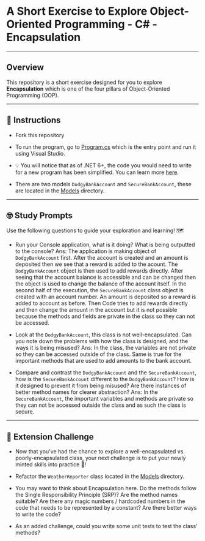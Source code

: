 # A Short Exercise to Explore Object-Oriented Programming - C# - Encapsulation

---
## Overview

This repository is a short exercise designed for you to explore **Encapsulation** which is one of the
four pillars of Object-Oriented Programming (OOP).

---
## 📖 Instructions

- Fork this repository

- To run the program, go to [Program.cs](/Encapsulation/Encapsulation/Program.cs) which is the entry point and run it using Visual Studio.

- 💡 You will notice that as of .NET 6+, the code you would need to write for a new program has been simplified. You can learn more [here](https://docs.microsoft.com/en-us/dotnet/core/tutorials/top-level-templates).

- There are two models `DodgyBankAccount` and `SecureBankAccount`, these are located in the [Models](/Encapsulation/Encapsulation/Models/) directory.

---
## 🤓 Study Prompts

Use the following questions to guide your exploration and learning! 🗺

- Run your Console application, what is it doing? What is being outputted to the console?
Ans: The application is making object of `DodgyBankAccount` first. After the account is created and an amount is deposited then we see that a reward is added to the acount. The `DodgyBankAccount` object is then used to add rewards directly. After seeing that the account balance is accessible and can be changed then the object is used to change the balance of the account itself. In the second half of the execution, the `SecureBankAccount` class object is created with an account number. An amount is deposited so a reward is added to account as before. Then Code tries to add rewards directly and then change the amount in the account but it is not possible because the methods and fields are private in the class so they can not be accessed.

- Look at the `DodgyBankAccount`, this class is not well-encapsulated. Can you note down the problems with how the class is designed, and the ways it is being misused?
Ans: In the class, the variables are not private so they can be accessed outside of the class. Same is true for the important methods that are used to add amounts to the bank account.

- Compare and contrast the `DodgyBankAccount` and the `SecureBankAccount`, how is the `SecureBankAccount` different to the `DodgyBankAccount`? How is it designed to prevent it from being misused? Are there instances of better method names for clearer abstraction?
Ans: In the `SecureBankAccount`, the important variables and methods are private so they can not be accessed outside the class and as such the class is secure.

---
## 🐸 Extension Challenge

- Now that you've had the chance to explore a well-encapsulated vs. poorly-encapsulated class,
your next challenge is to put your newly minted skills into practice 💪!

- Refactor the `WeatherReporter` class located in the [Models](/Encapsulation/Encapsulation/Models/) directory.

- You may want to think about Encapsulation here. Do the methods follow the Single Responsibility Principle (SRP)? Are the method names suitable? Are there any magic numbers / hardcoded numbers in the code that needs to be represented by a constant? Are there better ways to write the code?

- As an added challenge, could you write some unit tests to test the class' methods?
